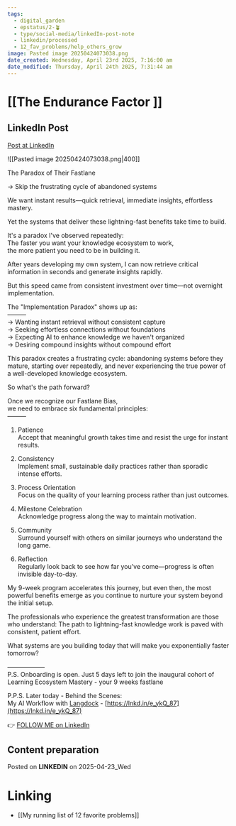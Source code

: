 ```yaml
---
tags:
  - digital_garden
  - epstatus/2-🪴
  - type/social-media/linkedIn-post-note
  - linkedin/processed
  - 12_fav_problems/help_others_grow
image: Pasted image 20250424073038.png
date_created: Wednesday, April 23rd 2025, 7:16:00 am
date_modified: Thursday, April 24th 2025, 7:31:44 am
---
```

# [[The Endurance Factor ]]
## LinkedIn Post
[Post at LinkedIn](https://www.linkedin.com/posts/sebastiankamilli_the-paradox-of-their-fastlane-skip-the-activity-7320687986793226241-Mnqr?utm_source=share&utm_medium=member_desktop&rcm=ACoAAA1M1pkBgWCYPhT45EpfLiHzViQqRWNCIv4)

![[Pasted image 20250424073038.png|400]]

The Paradox of Their Fastlane  
  
→ Skip the frustrating cycle of abandoned systems  
  
We want instant results—quick retrieval, immediate insights, effortless mastery.  
  
Yet the systems that deliver these lightning-fast benefits take time to build.  
  
It's a paradox I've observed repeatedly:  
The faster you want your knowledge ecosystem to work,  
the more patient you need to be in building it.  
  
After years developing my own system, I can now retrieve critical information in seconds and generate insights rapidly.  
  
But this speed came from consistent investment over time—not overnight implementation.  
  
The "Implementation Paradox" shows up as:  
———  
→ Wanting instant retrieval without consistent capture  
→ Seeking effortless connections without foundations  
→ Expecting AI to enhance knowledge we haven't organized  
→ Desiring compound insights without compound effort  
  
This paradox creates a frustrating cycle: abandoning systems before they mature, starting over repeatedly, and never experiencing the true power of a well-developed knowledge ecosystem.  
  
So what's the path forward?  
  
Once we recognize our Fastlane Bias,  
we need to embrace six fundamental principles:  
———  
1. Patience  
Accept that meaningful growth takes time and resist the urge for instant results.  
  
2. Consistency  
Implement small, sustainable daily practices rather than sporadic intense efforts.  
  
3. Process Orientation  
Focus on the quality of your learning process rather than just outcomes.  
  
4. Milestone Celebration  
Acknowledge progress along the way to maintain motivation.  
  
5. Community  
Surround yourself with others on similar journeys who understand the long game.  
  
6. Reflection  
Regularly look back to see how far you've come—progress is often invisible day-to-day.  
  
My 9-week program accelerates this journey, but even then, the most powerful benefits emerge as you continue to nurture your system beyond the initial setup.  
  
The professionals who experience the greatest transformation are those who understand: The path to lightning-fast knowledge work is paved with consistent, patient effort.  
  
What systems are you building today that will make you exponentially faster tomorrow?  
  
——————  
P.S. Onboarding is open. Just 5 days left to join the inaugural cohort of Learning Ecosystem Mastery - your 9 weeks fastlane  
  
P.P.S. Later today - Behind the Scenes:  
My AI Workflow with [Langdock](https://www.linkedin.com/company/langdock/) - [https://lnkd.in/e_ykQ_87](https://lnkd.in/e_ykQ_87)

👉 [FOLLOW ME on LinkedIn](https://www.linkedin.com/comm/mynetwork/discovery-see-all?usecase=PEOPLE_FOLLOWS&followMember=sebastiankamilli)

## Content preparation

Posted on **LINKEDIN** on 2025-04-23_Wed
# Linking
+ [[My running list of 12 favorite problems]]